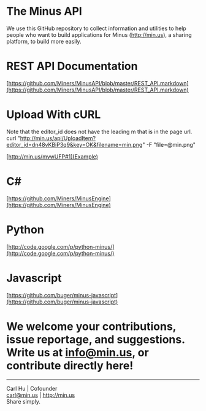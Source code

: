 The Minus API
=============
We use this GitHub repository to collect information and utilities to help people who want to build applications for Minus (http://min.us), a sharing platform, to build more easily. 


REST API Documentation
=================
[https://github.com/Miners/MinusAPI/blob/master/REST_API.markdown](https://github.com/Miners/MinusAPI/blob/master/REST_API.markdown)

Upload With cURL
=============
Note that the editor_id does not have the leading m that is in the page url.
curl "http://min.us/api/UploadItem?editor_id=dn48vKBiP3q9&key=OK&filename=min.png" -F "file=@min.png" 

[http://min.us/mvwUFP#1](Example)

C#
==
[https://github.com/Miners/MinusEngine](https://github.com/Miners/MinusEngine)

Python
=======
[http://code.google.com/p/python-minus/](http://code.google.com/p/python-minus/)

Javascript
=======
[https://github.com/buger/minus-javascript](https://github.com/buger/minus-javascript)


We welcome your contributions, issue reportage, and suggestions. Write us at info@min.us, or contribute directly here!
=======

---   
Carl Hu | Cofounder   
carl@min.us | http://min.us   
Share simply.  